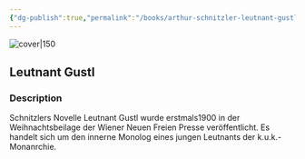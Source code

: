 ```yaml
---
{"dg-publish":true,"permalink":"/books/arthur-schnitzler-leutnant-gustl/","title":"\"Leutnant Gustl\"","tags":["fiction","classic"]}
---
```




![cover|150](http://books.google.com/books/content?id=eALpDwAAQBAJ&printsec=frontcover&img=1&zoom=1&edge=curl&source=gbs_api)

## Leutnant Gustl

### Description

Schnitzlers Novelle Leutnant Gustl wurde erstmals1900 in der Weihnachtsbeilage der Wiener Neuen Freien Presse veröffentlicht. Es handelt sich um den innerne Monolog eines jungen Leutnants der k.u.k.-Monanrchie.
```
